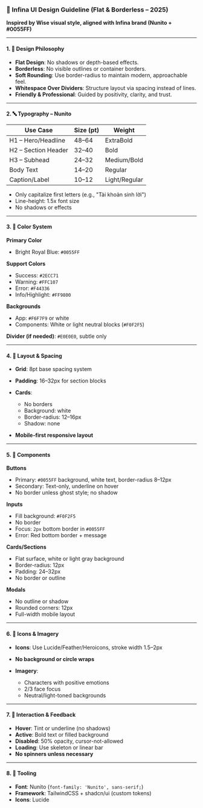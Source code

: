 ### 📘 Infina UI Design Guideline (Flat & Borderless – 2025)

**Inspired by Wise visual style, aligned with Infina brand (Nunito + #0055FF)**

---

#### 1. 🎯 Design Philosophy

- **Flat Design**: No shadows or depth-based effects.
- **Borderless**: No visible outlines or container borders.
- **Soft Rounding**: Use border-radius to maintain modern, approachable feel.
- **Whitespace Over Dividers**: Structure layout via spacing instead of lines.
- **Friendly & Professional**: Guided by positivity, clarity, and trust.

---

#### 2. 🔤 Typography – Nunito

| Use Case            | Size (pt) | Weight        |
| ------------------- | --------- | ------------- |
| H1 – Hero/Headline  | 48–64     | ExtraBold     |
| H2 – Section Header | 32–40     | Bold          |
| H3 – Subhead        | 24–32     | Medium/Bold   |
| Body Text           | 14–20     | Regular       |
| Caption/Label       | 10–12     | Light/Regular |

- Only capitalize first letters (e.g., "Tài khoản sinh lời")
- Line-height: 1.5x font size
- No shadows or effects

---

#### 3. 🎨 Color System

**Primary Color**

- Bright Royal Blue: `#0055FF`

**Support Colors**

- Success: `#2ECC71`
- Warning: `#FFC107`
- Error: `#F44336`
- Info/Highlight: `#FF9800`

**Backgrounds**

- App: `#F6F7F9` or white
- Components: White or light neutral blocks (`#F0F2F5`)

**Divider (if needed)**: `#E0E0E0`, subtle only

---

#### 4. 🧱 Layout & Spacing

- **Grid**: 8pt base spacing system
- **Padding**: 16–32px for section blocks
- **Cards**:

  - No borders
  - Background: white
  - Border-radius: 12–16px
  - Shadow: none

- **Mobile-first responsive layout**

---

#### 5. 🧩 Components

**Buttons**

- Primary: `#0055FF` background, white text, border-radius 8–12px
- Secondary: Text-only, underline on hover
- No border unless ghost style; no shadow

**Inputs**

- Fill background: `#F0F2F5`
- No border
- Focus: `2px` bottom border in `#0055FF`
- Error: Red bottom border + message

**Cards/Sections**

- Flat surface, white or light gray background
- Border-radius: 12px
- Padding: 24–32px
- No border or outline

**Modals**

- No outline or shadow
- Rounded corners: 12px
- Full-width mobile layout

---

#### 6. 📱 Icons & Imagery

- **Icons**: Use Lucide/Feather/Heroicons, stroke width 1.5–2px
- **No background or circle wraps**
- **Imagery**:

  - Characters with positive emotions
  - 2/3 face focus
  - Neutral/light-toned backgrounds

---

#### 7. 🔁 Interaction & Feedback

- **Hover**: Tint or underline (no shadows)
- **Active**: Bold text or filled background
- **Disabled**: 50% opacity, cursor-not-allowed
- **Loading**: Use skeleton or linear bar
- **No spinners unless necessary**

---

#### 8. 🧰 Tooling

- **Font**: Nunito (`font-family: 'Nunito', sans-serif;`)
- **Framework**: TailwindCSS + shadcn/ui (custom tokens)
- **Icons**: Lucide
